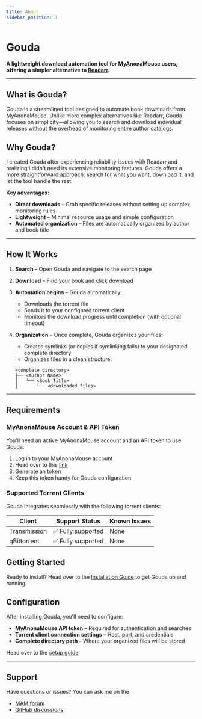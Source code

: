 ```yaml
---
title: About
sidebar_position: 1
---
```


# Gouda

**A lightweight download automation tool for MyAnonaMouse users, offering a simpler alternative
to [Readarr](https://github.com/Readarr/Readarr).**

---

## What is Gouda?

Gouda is a streamlined tool designed to automate book downloads from MyAnonaMouse. Unlike more complex alternatives like
Readarr, Gouda focuses on simplicity—allowing you to search and download individual releases without the overhead of
monitoring entire author catalogs.

## Why Gouda?

I created Gouda after experiencing reliability issues with Readarr and realizing I didn't need its extensive monitoring
features. Gouda offers a more straightforward approach: search for what you want, download it, and let the tool handle
the rest.

**Key advantages:**

- **Direct downloads** – Grab specific releases without setting up complex monitoring rules
- **Lightweight** – Minimal resource usage and simple configuration
- **Automated organization** – Files are automatically organized by author and book title

---

## How It Works

1. **Search** – Open Gouda and navigate to the search page
2. **Download** – Find your book and click download
3. **Automation begins** – Gouda automatically:
    - Downloads the torrent file
    - Sends it to your configured torrent client
    - Monitors the download progress until completion (with optional timeout)
4. **Organization** – Once complete, Gouda organizes your files:
    - Creates symlinks (or copies if symlinking fails) to your designated complete directory
    - Organizes files in a clean structure:

   ```
   <complete directory>
   ├── <Author Name>
   │   └── <Book Title>
   │       └── <downloaded files>
   ```

---

## Requirements

### MyAnonaMouse Account & API Token

You'll need an active MyAnonaMouse account and an API token to use Gouda:

1. Log in to your MyAnonaMouse account
2. Head over to this [link](https://www.myanonamouse.net/preferences/index.php?view=security)
3. Generate an token
4. Keep this token handy for Gouda configuration

### Supported Torrent Clients

Gouda integrates seamlessly with the following torrent clients:

| Client       | Support Status    | Known Issues |
|--------------|-------------------|--------------|
| Transmission | ✅ Fully supported | None         |
| qBittorrent  | ✅ Fully supported | None         |

## Getting Started

Ready to install? Head over to the [Installation Guide](installation) to get Gouda up and running.

## Configuration

After installing Gouda, you'll need to configure:

- **MyAnonaMouse API token** – Required for authentication and searches
- **Torrent client connection settings** – Host, port, and credentials
- **Complete directory path** – Where your organized files will be stored

Head over to the [setup guide](setup.md)

---

## Support

Have questions or issues? You can ask me on the

- [MAM forum](https://www.myanonamouse.net/f/t/81042)
- [GitHub discussions](https://github.com/RA341/gouda/discussions)
